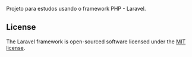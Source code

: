 Projeto para estudos usando o framework PHP - Laravel. 
## License

The Laravel framework is open-sourced software licensed under the [MIT license](https://opensource.org/licenses/MIT).